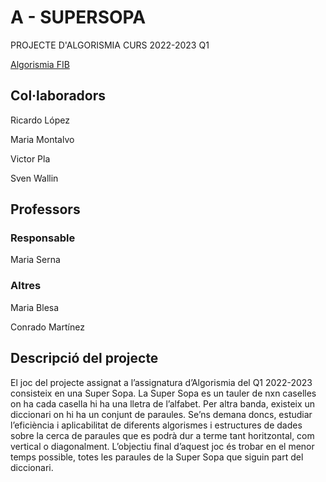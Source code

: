 # A - SUPERSOPA
PROJECTE D'ALGORISMIA CURS 2022-2023 Q1

[Algorismia FIB](https://www.cs.upc.edu/~mjserna/docencia/grauA/alg-GEI.html)

## Col·laboradors

Ricardo López

Maria Montalvo 

Victor Pla 

Sven Wallin 

## Professors
### Responsable
Maria Serna

### Altres
Maria Blesa 

Conrado Martínez 

## Descripció del projecte

El joc del projecte assignat a l’assignatura d’Algorismia del Q1 2022-2023 consisteix en una Super Sopa. La Super Sopa es un tauler de nxn caselles on ha cada casella hi ha una lletra de l’alfabet. Per altra banda, existeix un diccionari on hi ha un conjunt de paraules. Se’ns demana doncs, estudiar l’eficiència i aplicabilitat de diferents algorismes i estructures de dades sobre la cerca de paraules que es podrà dur a terme tant horitzontal, com vertical o diagonalment. L’objectiu final d’aquest joc és trobar en el menor temps possible, totes les paraules de la Super Sopa que siguin part del diccionari. 

